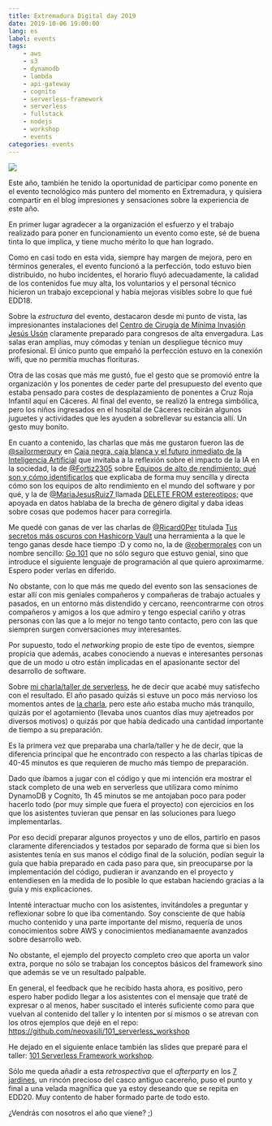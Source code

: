 ```yaml
---
title: Extremadura Digital day 2019
date: 2019-10-06 19:00:00
lang: es
label: events
tags: 
    - aws
    - s3
    - dynamodb
    - lambda
    - api-gateway
    - cognito
    - serverless-framework
    - serverless
    - fullstack
    - nodejs
    - workshop
    - events
categories: events
---
```


![](/images/edd-2019.jpg)

Este año, también he tenido la oportunidad de participar como ponente en el evento tecnológico más puntero del momento en Extremadura, y quisiera compartir en el blog impresiones y sensaciones sobre la experiencia de este año.

<!-- more -->

En primer lugar agradecer a la organización el esfuerzo y el trabajo realizado para poner en funcionamiento un evento como este, sé de buena tinta lo que implica, y tiene mucho mérito lo que han logrado.

Como en casi todo en esta vida, siempre hay margen de mejora, pero en términos generales, el evento funcionó a la perfección, todo estuvo bien distribuido, no hubo incidentes, el horario fluyó adecuadamente, la calidad de los contenidos fue muy alta, los voluntarios y el personal técnico hicieron un trabajo excepcional y había mejoras visibles sobre lo que fué EDD18.

Sobre la _estructura_ del evento, destacaron desde mi punto de vista, las impresionantes instalaciones del [Centro de Cirugía de Mínima Invasión Jesús Usón](https://www.ccmijesususon.com) claramente preparado para congresos de alta envergadura. Las salas eran amplias, muy cómodas y tenían un despliegue técnico muy profesional. El único punto que empañó la perfección estuvo en la conexión wifi, que no permitía muchas florituras.

Otra de las cosas que más me gustó, fue el gesto que se promovió entre la organización y los ponentes de ceder parte del presupuesto del evento que estaba pensado para costes de desplazamiento de ponentes a Cruz Roja Infantil aquí en Cáceres. Al final del evento, se realizó la entrega simbólica, pero los niños ingresados en el hospital de Cáceres recibirán algunos juguetes y actividades que les ayuden a sobrellevar su estancia allí. Un gesto muy bonito.

En cuanto a contenido, las charlas que más me gustaron fueron las de [@sailormerqury](https://twitter.com/sailormerqury) en [Caja negra, caja blanca y el futuro inmediato de la Inteligencia Artificial](https://2019.extremaduradigitalday.com/ponente/nerea-luis/) que invitaba a la reflexión sobre el impacto de la IA en la sociedad, la de [@Fortiz2305](https://twitter.com/Fortiz2305) sobre [Equipos de alto de rendimiento: qué son y cómo identificarlos](https://2019.extremaduradigitalday.com/ponente/francisco-ortiz-abril/) que explicaba de forma muy sencilla y directa cómo son los equipos de alto rendimiento en el mundo del software y por qué, y la de [@MariaJesusRuiz7
](https://twitter.com/MariaJesusRuiz7) llamada [DELETE FROM estereotipos;](https://2019.extremaduradigitalday.com/ponente/maria-jesus-ruiz-suero/) que apoyada en datos hablaba de la brecha de género digital y daba ideas sobre cosas que podemos hacer para corregirla.

Me quedé con ganas de ver las charlas de [@Ricard0Per](https://twitter.com/Ricard0Per) titulada [Tus secretos más oscuros con Hashicorp Vault](https://2019.extremaduradigitalday.com/ponente/ricardo-pereira/) una herramienta a la que le tengo ganas desde hace tiempo :D y como no, la de [@robermorales](https://twitter.com/robermorales) con un nombre sencillo: [Go 101](https://2019.extremaduradigitalday.com/ponente/rober-morales-chaparro/) que no sólo seguro que estuvo genial, sino que introduce el siguiente lenguaje de programación al que quiero aproximarme. Espero poder verlas en diferido.

No obstante, con lo que más me quedo del evento son las sensaciones de estar allí con mis geniales compañeros y compañeras de trabajo actuales y pasados, en un entorno más distendido y cercano, reencontrarme con otros compañeros y amigos a los que admiro y tengo especial cariño y otras personas con las que a lo mejor no tengo tanto contacto, pero con las que siempren surgen conversaciones muy interesantes.

Por supuesto, todo el _networking_ propio de este tipo de eventos, siempre propicia que además, acabes conociendo a nuevas e interesantes personas que de un modo u otro están implicadas en el apasionante sector del desarrollo de software.

Sobre [mi charla/taller de serverless](https://2019.extremaduradigitalday.com/ponente/juan-manuel-ruiz-fernandezsngular/), he de decir que acabé muy satisfecho con el resultado. El año pasado quizás si estuve un poco más nervioso los momentos antes de [la charla](https://youtu.be/VO2_3wuaNBk?t=7106), pero este año estaba mucho más tranquilo, quizás por el agotamiento (llevaba unos cuantos días muy ajetreados por diversos motivos) o quizás por que había dedicado una cantidad importante de tiempo a su preparación.

Es la primera vez que preparaba una charla/taller y he de decir, que la diferencia principal que he encontrado con respecto a las charlas típicas de 40-45 minutos es que requieren de mucho más tiempo de preparación.

Dado que íbamos a jugar con el código y que mi intención era mostrar el stack completo de una web en serverless que utilizara como mínimo DynamoDB y Cognito, 1h 45 minutos se me antojaban poco para poder hacerlo todo (por muy simple que fuera el proyecto) con ejercicios en los que los asistentes tuvieran que pensar en las soluciones para luego implementarlas. 

Por eso decidí preparar algunos proyectos y uno de ellos, partirlo en pasos claramente diferenciados y testados por separado de forma que si bien los asistentes tenía en sus manos el código final de la solución, podían seguir la guía que había preparado en cada paso para que, sin preocuparse por la implementación del código, pudieran ir avanzando en el proyecto y entendiesen en la medida de lo posible lo que estaban haciendo gracias a la guía y mis explicaciones.

Intenté interactuar mucho con los asistentes, invitándoles a preguntar y reflexionar sobre lo que iba comentando. Soy consciente de que había mucho contenido y una parte importante del mismo, requería de unos conocimientos sobre AWS y conocimientos medianamaente avanzados sobre desarrollo web.

No obstante, el ejemplo del proyecto completo creo que aporta un valor extra, porque no sólo se trabajan los conceptos básicos del framework sino que además se ve un resultado palpable.

En general, el feedback que he recibido hasta ahora, es positivo, pero espero haber podido llegar a los asistentes con el mensaje que traté de expresar o al menos, haber suscitado el interés suficiente como para que vuelvan al contenido del taller y lo intenten por sí mismos o se atrevan con los otros ejemplos que dejé en el repo: https://github.com/neovasili/101_serverless_workshop

He dejado en el siguiente enlace también las slides que preparé para el taller: [101 Serverless Framework workshop](https://files.juanmanuelruizfernandez.com/101+Serverless+Framework+workshop.pdf).

Sólo me queda añadir a esta _retrospectiva_ que el _afterparty_ en los [7 jardines](https://lossietejardines.es/galeria), un rincón precioso del casco antiguo cacereño, puso el punto y final a una velada magnífica que ya estoy deseando que se repita en EDD20. Muy contento de haber formado parte de todo esto.

¿Vendrás con nosotros el año que viene? ;)